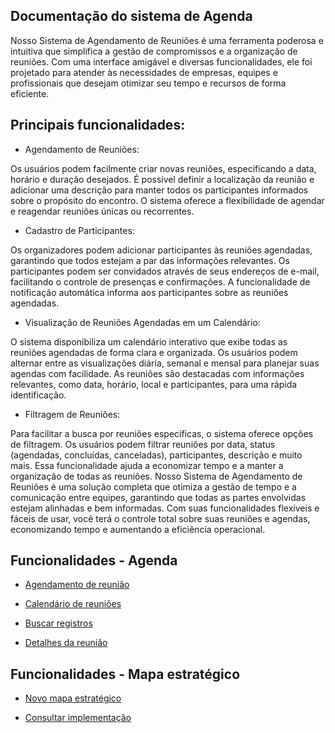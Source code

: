 ## Documentação do sistema de Agenda
Nosso Sistema de Agendamento de Reuniões é uma ferramenta poderosa e intuitiva que simplifica a gestão de compromissos e a organização de reuniões. Com uma interface amigável e diversas funcionalidades, ele foi projetado para atender às necessidades de empresas, equipes e profissionais que desejam otimizar seu tempo e recursos de forma eficiente.

## Principais funcionalidades:

- Agendamento de Reuniões:

Os usuários podem facilmente criar novas reuniões, especificando a data, horário e duração desejados.
É possível definir a localização da reunião e adicionar uma descrição para manter todos os participantes informados sobre o propósito do encontro.
O sistema oferece a flexibilidade de agendar e reagendar reuniões únicas ou recorrentes.

- Cadastro de Participantes:

Os organizadores podem adicionar participantes às reuniões agendadas, garantindo que todos estejam a par das informações relevantes.
Os participantes podem ser convidados através de seus endereços de e-mail, facilitando o controle de presenças e confirmações.
A funcionalidade de notificação automática informa aos participantes sobre as reuniões agendadas.

- Visualização de Reuniões Agendadas em um Calendário:

O sistema disponibiliza um calendário interativo que exibe todas as reuniões agendadas de forma clara e organizada.
Os usuários podem alternar entre as visualizações diária, semanal e mensal para planejar suas agendas com facilidade.
As reuniões são destacadas com informações relevantes, como data, horário, local e participantes, para uma rápida identificação.
- Filtragem de Reuniões:

Para facilitar a busca por reuniões específicas, o sistema oferece opções de filtragem.
Os usuários podem filtrar reuniões por data, status (agendadas, concluídas, canceladas), participantes, descrição e muito mais.
Essa funcionalidade ajuda a economizar tempo e a manter a organização de todas as reuniões.
Nosso Sistema de Agendamento de Reuniões é uma solução completa que otimiza a gestão de tempo e a comunicação entre equipes, garantindo que todas as partes envolvidas estejam alinhadas e bem informadas. Com suas funcionalidades flexíveis e fáceis de usar, você terá o controle total sobre suas reuniões e agendas, economizando tempo e aumentando a eficiência operacional.

## Funcionalidades - Agenda


- [Agendamento de reunião](https://github.com/void-works-br/planejare-documentacao/blob/main/agendamento-reunioes/doc-agenda.md)

- [Calendário de reuniões](https://github.com/void-works-br/planejare-documentacao/blob/main/agendamento-reunioes/doc-minha-agenda.md)

- [Buscar registros](https://github.com/void-works-br/planejare-documentacao/blob/main/agendamento-reunioes/doc-buscar-registros.md)

- [Detalhes da reunião](https://github.com/void-works-br/planejare-documentacao/blob/main/agendamento-reunioes/doc-detalhes.md)


## Funcionalidades - Mapa estratégico

- [Novo mapa estratégico](https://github.com/void-works-br/planejare-documentacao/blob/main/mapa-estrategico/doc-novo-mapa-estrategico.md)

- [Consultar implementação](https://github.com/void-works-br/planejare-documentacao/blob/main/mapa-estrategico/doc-consultar-implementacao.md)

